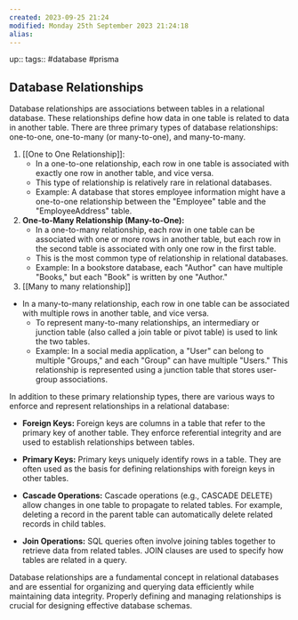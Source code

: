```yaml
---
created: 2023-09-25 21:24
modified: Monday 25th September 2023 21:24:18
alias:
---
```

up::
tags:: #database #prisma

## Database Relationships

Database relationships are associations between tables in a relational database. These relationships define how data in one table is related to data in another table. There are three primary types of database relationships: one-to-one, one-to-many (or many-to-one), and many-to-many.

1. [[One to One Relationship]]:
    - In a one-to-one relationship, each row in one table is associated with exactly one row in another table, and vice versa.
    - This type of relationship is relatively rare in relational databases.
    - Example: A database that stores employee information might have a one-to-one relationship between the "Employee" table and the "EmployeeAddress" table.
2. **One-to-Many Relationship (Many-to-One):**
    - In a one-to-many relationship, each row in one table can be associated with one or more rows in another table, but each row in the second table is associated with only one row in the first table.
    - This is the most common type of relationship in relational databases.
    - Example: In a bookstore database, each "Author" can have multiple "Books," but each "Book" is written by one "Author."
3. [[Many to many relationship]]
- In a many-to-many relationship, each row in one table can be associated with multiple rows in another table, and vice versa.
    - To represent many-to-many relationships, an intermediary or junction table (also called a join table or pivot table) is used to link the two tables.
    - Example: In a social media application, a "User" can belong to multiple "Groups," and each "Group" can have multiple "Users." This relationship is represented using a junction table that stores user-group associations.

In addition to these primary relationship types, there are various ways to enforce and represent relationships in a relational database:

- **Foreign Keys:** Foreign keys are columns in a table that refer to the primary key of another table. They enforce referential integrity and are used to establish relationships between tables.

- **Primary Keys:** Primary keys uniquely identify rows in a table. They are often used as the basis for defining relationships with foreign keys in other tables.

- **Cascade Operations:** Cascade operations (e.g., CASCADE DELETE) allow changes in one table to propagate to related tables. For example, deleting a record in the parent table can automatically delete related records in child tables.

- **Join Operations:** SQL queries often involve joining tables together to retrieve data from related tables. JOIN clauses are used to specify how tables are related in a query.


Database relationships are a fundamental concept in relational databases and are essential for organizing and querying data efficiently while maintaining data integrity. Properly defining and managing relationships is crucial for designing effective database schemas.
